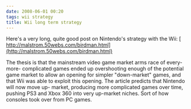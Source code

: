 ```yaml
---
date: 2008-06-01 00:20
tags: wii strategy
title: Wii long term strategy
---
```


Here's a very long, quite good post on Nintendo's strategy with the Wii:
[
http://malstrom.50webs.com/birdman.html](http://malstrom.50webs.com/birdman.html)

The thesis is that the mainstream video game market arms race of every-more-
complicated games ended up overshooting enough of the potential game market to
allow an opening for simpler "down-market" games, and that Wii was able to
exploit this opening. The article predicts that Nintendo will now move up-
market, producing more complicated games over time, pushing PS3 and Xbox 360
into very up-market niches. Sort of how consoles took over from PC games.
